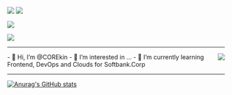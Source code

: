 
<a href="https://www.linkedin.com/in/dongsik-kim-b1725b194/"><img src="https://img.shields.io/badge/LinkedIn-0A66C2?style=flat-square&logo=linkedin&logoColor=white"/></a>
<a href="https://kin-archive.tistory.com/"><img src="https://hits.seeyoufarm.com/api/count/incr/badge.svg?url=https%3A%2F%2Fkin-archive.tistory.com&count_bg=%233D91C8&title_bg=%23555555&icon=pocket.svg&icon_color=%23E7E7E7&title=Tstory+blog+counting+From+July.2022&edge_flat=false"/></a>

<a><img src="https://img.shields.io/badge/MicrosoftAzure-0078D4?style=flat-square&logo=microsoftazure&logoColor=white"/></a>


<img src="https://img.shields.io/badge/이름-색상코드?style=flat-square&logo=로고명&logoColor=로고색"/>

<!--
[![Hits](https://hits.seeyoufarm.com/api/count/incr/badge.svg?url=https%3A%2F%2Fkin-archive.tistory.com&count_bg=%233D91C8&title_bg=%23555555&icon=pocket.svg&icon_color=%23E7E7E7&title=Tstory+blog+counting+From+July.2022&edge_flat=false)](https://hits.seeyoufarm.com)
-->

---
<img align="right" src="https://github-readme-stats.vercel.app/api/top-langs/?username=COREkin&theme=dracula&exclude_repo=Computer-Science-Engineering&layout=compact&langs_count=10">
- 👋 Hi, I’m @COREkin
- 👀 I’m interested in ...
- 🌱 I’m currently learning Frontend, DevOps and Clouds for Softbank.Corp

<!-- 
[![Top Langs](https://github-readme-stats.vercel.app/api/top-langs/?username=COREkin&theme=dracula&exclude_repo=Computer-Science-Engineering&layout=compact&langs_count=10)](https://github.com/COREkin/github-readme-stats)
-->
---

[![Anurag's GitHub stats](https://github-readme-stats.vercel.app/api?username=COREkin&theme=dracula)](https://github.com/COREkin/github-readme-stats)
